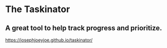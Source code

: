 # The Taskinator

## A great tool to help track progress and prioritize. 

https://josephjoeyjoe.github.io/taskinator/
